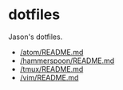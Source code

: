 # dotfiles

Jason's dotfiles.

- [/atom/README.md](Atom)
- [/hammerspoon/README.md](Hammerspoon)
- [/tmux/README.md](tmux)
- [/vim/README.md](Vim)
